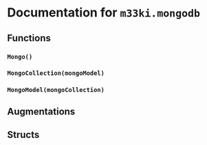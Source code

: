 
# Documentation for `m33ki.mongodb`




## Functions

### `Mongo()`



### `MongoCollection(mongoModel)`



### `MongoModel(mongoCollection)`




## Augmentations


## Structs

